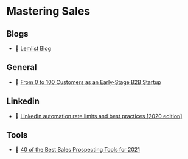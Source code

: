 # Mastering Sales

## Blogs

- 🧾 [Lemlist Blog](https://blog.lemlist.com/)

## General

- 📖 [From 0 to 100 Customers as an Early-Stage B2B Startup](https://medium.com/swlh/from-0-to-100-customers-as-an-early-stage-b2b-startup-2f538e80c3da)

## Linkedin

- 📖 [LinkedIn automation rate limits and best practices [2020 edition]](https://phantombuster.com/blog/guides/linkedin-automation-rate-limits-2020-edition-5pFlkXZFjtku79DltwBF0M)

## Tools

- 📖 [40 of the Best Sales Prospecting Tools for 2021](https://www.leadfeeder.com/blog/best-sales-prospecting-tools/#gref)
